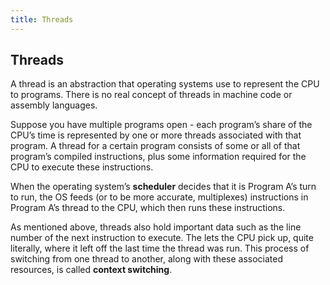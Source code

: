 ```yaml
---
title: Threads
---
```

## Threads

A thread is an abstraction that operating systems use to represent the CPU to programs. There is no real concept of threads in machine code or assembly languages.

Suppose you have multiple programs open - each program’s share of the CPU’s time is represented by one or more threads associated with that program. A thread for a certain program consists of some or all of that program’s compiled instructions, plus some information required for the CPU to execute these instructions.

When the operating system’s <b>scheduler</b> decides that it is Program A’s turn to run, the OS feeds (or to be more accurate, multiplexes) instructions in Program A’s thread to the CPU, which then runs these instructions.

As mentioned above, threads also hold important data such as the line number of the next instruction to execute. The lets the CPU pick up, quite literally, where it left off the last time the thread was run. This process of switching from one thread to another, along with these associated resources, is called <b>context switching</b>.

<!-- #### More Information: -->
<!-- Please add any articles you think might be helpful to read before writing the article -->



